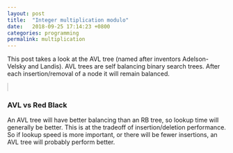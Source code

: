 ```yaml
---
layout: post
title:  "Integer multiplication modulo"
date:   2018-09-25 17:14:23 +0800
categories: programming 
permalink: multiplication
---
```


<!--![tree](/assets/tree.png){: .center-image }-->

This post takes a look at the AVL tree (named after inventors Adelson-Velsky and Landis).  AVL trees are self balancing binary search trees.  After each insertion/removal of a node it will remain balanced.



<canvas id="myCanvas" width="100" height="700" style="border:1px solid #d3d3d3; width:100%;">
</canvas>

<script>

function getPointsOnCircle(c, r, n){
    let points = [];
    for(let i=0; i<n; i++){
        let theta = 2*Math.PI/n;
        points.push({x:r*Math.sin(i*theta) + c.x, y:r*Math.cos(i*theta) + c.y});
    }
    return points;
}

function drawLine(ctx, p1, p2){
    ctx.beginPath();
    ctx.moveTo(p1.x, p1.y);
    ctx.lineTo(p2.x, p2.y);
    ctx.stroke();
}

function drawCircle(ctx, c, r){
    ctx.beginPath();
    ctx.arc(c.x, c.y, r, 0, 2 * Math.PI);
    ctx.stroke();
} 

var c = document.getElementById("myCanvas");
var ctx = c.getContext("2d");
ctx.lineWidth = 0.5;

let centre = {x:100.5, y:100.5};
let radius = 300;
let n = 301;
let m = 4;

drawCircle(ctx, centre, radius);
let circlePoints = getPointsOnCircle(centre, radius, n);
for(let i=0; i<n; i++){
    let j = (i*m)%n;
    drawLine(ctx, circlePoints[i], circlePoints[j]);
}

</script>










<br>
<h3 id="red_black_comparison">AVL vs Red Black</h3>
An AVL tree will have better balancing than an RB tree, so lookup time will generally be better.  This is at the tradeoff of insertion/deletion performance.  So if lookup speed is more important, or there will be fewer insertions, an AVL tree will probably perform better.




